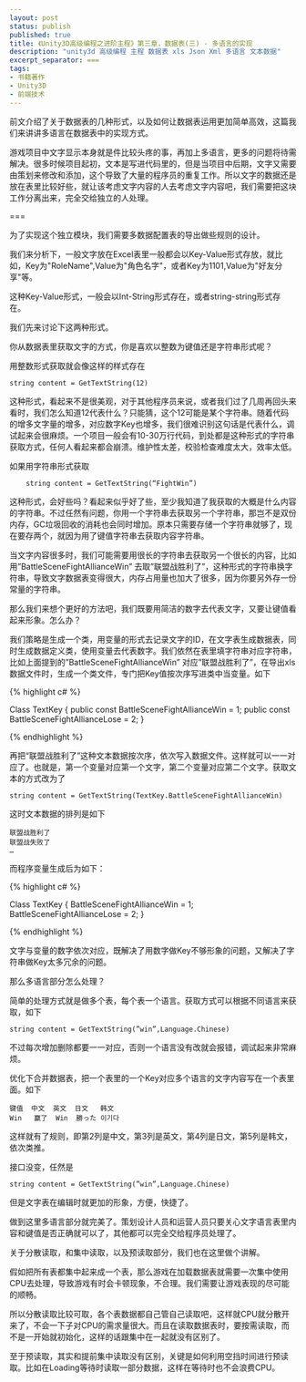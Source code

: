 ```yaml
---
layout: post
status: publish
published: true
title: 《Unity3D高级编程之进阶主程》第三章，数据表(三) - 多语言的实现
description: "unity3d 高级编程 主程 数据表 xls Json Xml 多语言 文本数据"
excerpt_separator: ===
tags:
- 书籍著作
- Unity3D
- 前端技术
---
```


前文介绍了关于数据表的几种形式，以及如何让数据表运用更加简单高效，这篇我们来讲讲多语言在数据表中的实现方式。

游戏项目中文字显示本身就是件比较头疼的事，再加上多语言，更多的问题将待需解决。很多时候项目起初，文本是写进代码里的，但是当项目中后期，文字又需要由策划来修改和添加，这个导致了大量的程序员的重复工作。所以文字的数据还是放在表里比较好些，就让该考虑文字内容的人去考虑文字内容吧，我们需要把这块工作分离出来，完全交给独立的人处理。

===

为了实现这个独立模块，我们需要多数据配置表的导出做些规则的设计。

我们来分析下，一般文字放在Excel表里一般都会以Key-Value形式存放，就比如，Key为"RoleName",Value为"角色名字"，或者Key为1101,Value为"好友分享"等。

这种Key-Value形式，一般会以Int-String形式存在，或者string-string形式存在。

我们先来讨论下这两种形式。

你从数据表里获取文字的方式，你是喜欢以整数为键值还是字符串形式呢？

用整数形式获取就会像这样的样式存在

	string content = GetTextString(12)

这种形式，看起来不是很美观，对于其他程序员来说，或者我们过了几周再回头来看时，我们怎么知道12代表什么？只能猜，这个12可能是某个字符串。随着代码的增多文字量的增多，对应数字Key也增多，我们很难识别这句话是代表什么，调试起来会很麻烦。一个项目一般会有10-30万行代码，到处都是这种形式的字符串获取方式，任何人看起来都会崩溃。维护性太差，校验检查难度太大，效率太低。

如果用字符串形式获取

		string content = GetTextString(“FightWin”)

这种形式，会好些吗？看起来似乎好了些，至少我知道了我获取的大概是什么内容的字符串。不过任然有问题，你用一个字符串去获取另一个字符串，那岂不是双份内存，GC垃圾回收的消耗也会同时增加。原本只需要存储一个字符串就够了，现在要存两个，就因为用了键值字符串去获取内容字符串。

当文字内容很多时，我们可能需要用很长的字符串去获取另一个很长的内容，比如用”BattleSceneFightAllianceWin” 去取”联盟战胜利了”，这种形式的字符串换字符串，导致文字数据表变得很大，内存占用量也加大了很多，因为你要另外存一份常量的字符串。

那么我们来想个更好的方法吧，我们既要用简洁的数字去代表文字，又要让键值看起来形象。怎么办？

我们策略是生成一个类，用变量的形式去记录文字的ID，在文字表生成数据表，同时生成数据定义类，使用变量去代表数字。我们依然在表里填字符串对应字符串，比如上面提到的”BattleSceneFightAllianceWin” 对应”联盟战胜利了”，在导出xls数据文件时，生成一个类文件，专门把Key值按次序写进类中当变量。如下

{% highlight c# %}

Class TextKey
{
	public const BattleSceneFightAllianceWin = 1;
	public const BattleSceneFightAllianceLose = 2;
}

{% endhighlight %}

再把“联盟战胜利了”这种文本数据按次序，依次写入数据文件。这样就可以一一对应了。也就是，第一个变量对应第一个文字，第二个变量对应第二个文字。获取文本的方式改为了

	string content = GetTextString(TextKey.BattleSceneFightAllianceWin)

这时文本数据的排列是如下

	联盟战胜利了
	联盟战失败了
	…

而程序变量生成后为如下：

{% highlight c# %}

Class TextKey
{
	BattleSceneFightAllianceWin = 1;
	BattleSceneFightAllianceLose = 2;
}

{% endhighlight %}

文字与变量的数字依次对应，既解决了用数字做Key不够形象的问题，又解决了字符串做Key太多冗余的问题。

那么多语言部分怎么处理？

简单的处理方式就是做多个表，每个表一个语言。获取方式可以根据不同语言来获取，如下

	string content = GetTextString(”win”,Language.Chinese)

不过每次增加删除都要一一对应，否则一个语言没有改就会报错，调试起来非常麻烦。

优化下合并数据表，把一个表里的一个Key对应多个语言的文字内容写在一个表里面。如下

	键值  中文  英文  日文   韩文
	Win   赢了  Win  勝った 이기다

这样就有了规则，即第2列是中文，第3列是英文，第4列是日文，第5列是韩文，依次类推。

接口没变，任然是

	string content = GetTextString(”win”,Language.Chinese)

但是文字表在编辑时就更加的形象，方便，快捷了。

做到这里多语言部分就完美了。策划设计人员和运营人员只要关心文字语言表里内容和键值是否正确就可以了，其他都可以完全交给程序员处理了。

关于分散读取，和集中读取，以及预读取部分，我们也在这里做个讲解。

假如把所有表都集中起来成一个表，那么游戏在加载数据表就需要一次集中使用CPU去处理，导致游戏有时会卡顿现象，不合理。我们需要让游戏表现的尽可能的顺畅。

所以分散读取比较可取，各个表数据都自己管自己读取吧，这样就CPU就分散开来了，不会一下子对CPU的需求量很大。而且在读取数据表时，要按需读取，而不是一开始就初始化，这样的话跟集中在一起就没有区别了。

至于预读取，其实和提前集中读取没有区别，关键是如何利用空挡时间进行预读取。比如在Loading等待时读取一部分数据，这样在等待时也不会浪费CPU。


